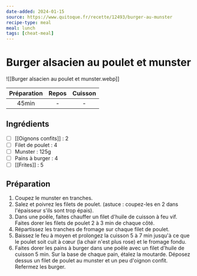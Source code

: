 ```yaml
---
date-added: 2024-01-15
source: https://www.quitoque.fr/recette/12493/burger-au-munster
recipe-type: meal
meal: lunch
tags: [cheat-meal]
---
```


# Burger alsacien au poulet et munster

![[Burger alsacien au poulet et munster.webp]]

| Préparation | Repos | Cuisson |
|:-----------:|:-----:|:-------:|
|    45min    |   -   |    -    |

## Ingrédients

- [ ] [[Oignons confits]] : 2
- [ ] Filet de poulet : 4
- [ ] Munster : 125g
- [ ] Pains à burger : 4
- [ ] [[Frites]] : 5

## Préparation

1. Coupez le munster en tranches.
2. Salez et poivrez les filets de poulet. (astuce : coupez-les en 2 dans l'épaisseur s'ils sont trop épais).
3. Dans une poêle, faites chauffer un filet d'huile de cuisson à feu vif. Faites dorer les filets de poulet 2 à 3 min de chaque côté.
4. Répartissez les tranches de fromage sur chaque filet de poulet.
5. Baissez le feu à moyen et prolongez la cuisson 5 à 7 min jusqu'à ce que le poulet soit cuit à cœur (la chair n'est plus rose) et le fromage fondu.
6. Faites dorer les pains à burger dans une poêle avec un filet d'huile de cuisson 5 min. Sur la base de chaque pain, étalez la moutarde. Déposez dessus un filet de poulet au munster et un peu d'oignon confit. Refermez les burger.
